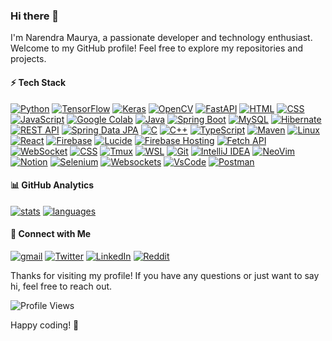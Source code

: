 ### Hi there 👋

I'm Narendra Maurya, a passionate developer and technology enthusiast. Welcome to my GitHub profile! Feel free to explore my repositories and projects.

#### ⚡ Tech Stack
[![Python](https://img.shields.io/badge/-Python-3776AB?style=flat&logo=python&logoColor=white)](#)
[![TensorFlow](https://img.shields.io/badge/-TensorFlow-FF6F00?style=flat&logo=tensorflow&logoColor=white)](#)
[![Keras](https://img.shields.io/badge/-Keras-D00000?style=flat&logo=keras&logoColor=white)](#)
[![OpenCV](https://img.shields.io/badge/-OpenCV-5C3EE8?style=flat&logo=opencv&logoColor=white)](#)
[![FastAPI](https://img.shields.io/badge/-FastAPI-009688?style=flat&logo=fastapi&logoColor=white)](#)
[![HTML](https://img.shields.io/badge/-HTML-E34F26?style=flat&logo=html5&logoColor=white)](#)
[![CSS](https://img.shields.io/badge/-CSS-1572B6?style=flat&logo=css3&logoColor=white)](#)
[![JavaScript](https://img.shields.io/badge/-JavaScript-F7DF1E?style=flat&logo=javascript&logoColor=black)](#)
[![Google Colab](https://img.shields.io/badge/-Google%20Colab-F9AB00?style=flat&logo=googlecolab&logoColor=white)](#)
[![Java](https://img.shields.io/badge/-Java-007396?style=flat&logo=java&logoColor=white)](#)
[![Spring Boot](https://img.shields.io/badge/-Spring%20Boot-6DB33F?style=flat&logo=springboot&logoColor=white)](#)
[![MySQL](https://img.shields.io/badge/-MySQL-4479A1?style=flat&logo=mysql&logoColor=white)](#)
[![Hibernate](https://img.shields.io/badge/-Hibernate-59666C?style=flat&logo=hibernate&logoColor=white)](#)
[![REST API](https://img.shields.io/badge/-REST%20API-009688?style=flat&logo=restapi&logoColor=white)](#)
[![Spring Data JPA](https://img.shields.io/badge/-Spring%20Data%20JPA-6DB33F?style=flat&logo=spring&logoColor=white)](#)
[![C](https://img.shields.io/badge/-C-A8B9CC?style=flat&logo=c&logoColor=white)](#)
[![C++](https://img.shields.io/badge/-C++-00599C?style=flat&logo=c%2B%2B&logoColor=white)](#)
[![TypeScript](https://img.shields.io/badge/-TypeScript-007ACC?style=flat&logo=typescript&logoColor=white)](#)
[![Maven](https://img.shields.io/badge/-Maven-C71A36?style=flat&logo=apache-maven&logoColor=white)](#)
[![Linux](https://img.shields.io/badge/-Linux-FCC624?style=flat&logo=linux&logoColor=black)](#)
[![React](https://img.shields.io/badge/-React-61DAFB?style=flat&logo=react&logoColor=black)](#)
[![Firebase](https://img.shields.io/badge/-Firebase-FFCA28?style=flat&logo=firebase&logoColor=black)](#)
[![Lucide](https://img.shields.io/badge/-Lucide-FF7A02?style=flat&logo=lucide&logoColor=white)](#)
[![Firebase Hosting](https://img.shields.io/badge/-Firebase%20Hosting-FFA611?style=flat&logo=firebase&logoColor=black)](#)
[![Fetch API](https://img.shields.io/badge/-Fetch%20API-009688?style=flat&logo=fetchapi&logoColor=white)](#)
[![WebSocket](https://img.shields.io/badge/-WebSocket-0052cc?style=flat)](#)
[![CSS](https://img.shields.io/badge/-CSS-1572B6?style=flat&logo=css3&logoColor=white)](#)
[![Tmux](https://img.shields.io/badge/Tmux-1BB91F?style=flat&logo=tmux&logoColor=white)](https://github.com/tmux/tmux)
[![WSL](https://img.shields.io/badge/WSL-000000.svg?style=flat&logo=ubuntu&logoColor=white)](https://docs.microsoft.com/en-us/windows/wsl/)
[![Git](https://img.shields.io/badge/Git-E44C30?style=flat&logo=git&logoColor=white)](https://git-scm.com/)
[![IntelliJ IDEA](https://img.shields.io/badge/IntelliJ%20IDEA-FF1493.svg?style=flat&logo=intellij-idea&logoColor=white)](https://www.jetbrains.com/idea/)
[![NeoVim](https://img.shields.io/badge/NeoVim-%2357A143.svg?style=flat&logo=neovim&logoColor=white)](https://neovim.io/)
[![Notion](https://img.shields.io/badge/Notion-000000.svg?style=flat&logo=notion&logoColor=white)](https://www.notion.so/)
[![Selenium](https://img.shields.io/badge/Selenium-43B02A.svg?style=flat&logo=selenium&logoColor=white)](https://www.selenium.dev/)
[![Websockets](https://img.shields.io/badge/Websockets-00ADEF.svg?style=flat&logo=websocket&logoColor=white)](https://developer.mozilla.org/en-US/docs/Web/API/WebSocket)
[![VsCode](https://img.shields.io/badge/Visual%20Studio%20Code-0078d7.svg?style=flat&logo=visual-studio-code&logoColor=white)](https://code.visualstudio.com/)
[![Postman](https://img.shields.io/badge/Postman-FF6C37.svg?style=flat&logo=postman&logoColor=white)](https://www.postman.com/)


#### 📊 GitHub Analytics

[![stats](https://github-readme-stats.vercel.app/api?username=Narennnnn&theme=gotham&show_icons=true&border_color=2e3440)](https://github.com/Narennnnn)
[![languages](https://github-readme-stats.vercel.app/api/top-langs/?username=Narennnnn&layout=compact&theme=gotham&border_color=2e3440&card_width=250)](https://github.com/Narennnnn)





#### 📱 Connect with Me

[![gmail](https://img.shields.io/badge/Gmail-D14836?style=flat&logo=gmail&logoColor=white)](mailto:mauryanarendra2003@gmail.com)
[![Twitter](https://img.shields.io/badge/-Twitter-1DA1F2?style=flat&logo=Twitter&logoColor=white)](https://twitter.com/devNarendraa)
[![LinkedIn](https://img.shields.io/badge/LinkedIn-0077B5?style=flat&logo=linkedin&logoColor=white)](https://www.linkedin.com/in/narendra-maurya-01/)
[![Reddit](https://img.shields.io/badge/-Reddit-FF4500?style=flat&logo=reddit&logoColor=white)](https://www.reddit.com/user/curious_geeks)



Thanks for visiting my profile! If you have any questions or just want to say hi, feel free to reach out.


![Profile Views](https://komarev.com/ghpvc/?username=Narennnnn&color=green)

Happy coding! 🚀 
